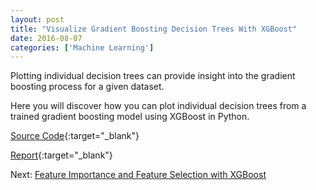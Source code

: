 ```yaml
---
layout: post
title: "Visualize Gradient Boosting Decision Trees With XGBoost"
date: 2016-08-07
categories: ['Machine Learning']
---
```


Plotting individual decision trees can provide insight into the gradient boosting process for a given dataset.

Here you will discover how you can plot individual decision trees from a trained gradient boosting model using XGBoost in Python.

[Source Code](https://github.com/srikanthpagadala/machine-learning-projects/tree/master/Visualize%20Gradient%20Boosting%20Decision%20Trees%20With%20XGBoost){:target="_blank"}

[Report](http://htmlpreview.github.io/?https://github.com/srikanthpagadala/machine-learning-projects/blob/master/Visualize%20Gradient%20Boosting%20Decision%20Trees%20With%20XGBoost/report.html){:target="_blank"}

Next: [Feature Importance and Feature Selection with XGBoost](/notes/2016/08/08/feature-importance-and-feature-selection-with-xgboost)

